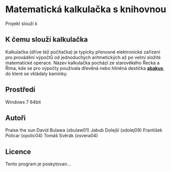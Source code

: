 # Matematická kalkulačka s knihovnou 
Projekt slouží k 

## K čemu slouží kalkulačka 
Kalkulačka (dříve též počítačka) je typicky přenosné elektronické zařízení pro provádění výpočtů od jednoduchých aritmetických až po velmi složité matematické operace. Název kalkulačka pochází ze starověkého Řecka a Říma, kde se pro výpočty používala dřevěná nebo hliněná destička **[abakus](https://cs.wikipedia.org/wiki/Po%C4%8D%C3%ADtadlo)**, do které se vkládaly kamínky.

## Prostředí 
Windows 7 64bit

## Autoři 
Praise the sun 
David Bulawa (xbulaw01)
Jabub Dolejší (xdolej09)
František Policar (xpolic04)
Tomáš Svěrák (xsvera04)

## Licence
Tento program je poskytovan...
